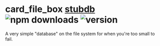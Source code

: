 # card_file_box [stubdb](https://github.com/crislin2046/stubdb) ![npm downloads](https://img.shields.io/npm/dt/stubdb) ![version](https://img.shields.io/npm/v/stubdb?label=version)

A very simple "database" on the file system for when you're too small to fail.
